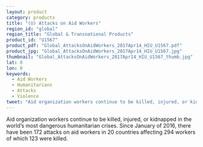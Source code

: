 ```yaml
---
layout: product
category: products
title: "(U) Attacks on Aid Workers"
region_id: "global"
region_title: "Global & Transnational Products"
product_id: "U1567"
product_pdf: "Global_AttacksOnAidWorkers_2017Apr14_HIU_U1567.pdf"
product_jpg: "Global_AttacksOnAidWorkers_2017Apr14_HIU_U1567.jpg"
thumbnail: "Global_AttacksOnAidWorkers_2017Apr14_HIU_U1567_thumb.jpg"
lat: 0
lon: 0
keywords:
  - Aid Workers
  - Humanitarians
  - Attacks
  - Violence
tweet: "Aid organization workers continue to be killed, injured, or kidnapped in the world’s most dangerous humanitarian crises."
---
```

Aid organization workers continue to be killed, injured, or kidnapped  in the world’s most dangerous humanitarian crises. Since January of 2016, there have been 172 attacks on aid workers in 20 countries affecting 294 workers of which 123 were killed.
